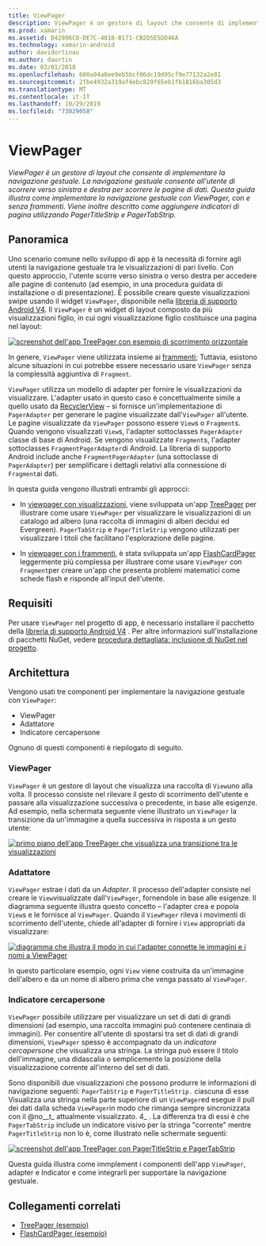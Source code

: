 ```yaml
---
title: ViewPager
description: ViewPager è un gestore di layout che consente di implementare la navigazione gestuale. La navigazione gestuale consente all'utente di scorrere verso sinistra e destra per scorrere le pagine di dati. Questa guida illustra come implementare la navigazione gestuale con ViewPager, con e senza frammenti. Viene inoltre descritto come aggiungere indicatori di pagina utilizzando PagerTitleStrip e PagerTabStrip.
ms.prod: xamarin
ms.assetid: D42896C0-DE7C-4818-B171-CB2D5E5DD46A
ms.technology: xamarin-android
author: davidortinau
ms.author: daortin
ms.date: 03/01/2018
ms.openlocfilehash: 600a94a0ee9eb5bcf06dc19d95cf9e77132a2e81
ms.sourcegitcommit: 2fbe4932a319af4ebc829f65eb1fb1816ba305d3
ms.translationtype: MT
ms.contentlocale: it-IT
ms.lasthandoff: 10/29/2019
ms.locfileid: "73029058"
---
```

# <a name="viewpager"></a>ViewPager

_ViewPager è un gestore di layout che consente di implementare la navigazione gestuale. La navigazione gestuale consente all'utente di scorrere verso sinistra e destra per scorrere le pagine di dati. Questa guida illustra come implementare la navigazione gestuale con ViewPager, con e senza frammenti. Viene inoltre descritto come aggiungere indicatori di pagina utilizzando PagerTitleStrip e PagerTabStrip._

## <a name="overview"></a>Panoramica

Uno scenario comune nello sviluppo di app è la necessità di fornire agli utenti la navigazione gestuale tra le visualizzazioni di pari livello. Con questo approccio, l'utente scorre verso sinistra o verso destra per accedere alle pagine di contenuto (ad esempio, in una procedura guidata di installazione o di presentazione). È possibile creare queste visualizzazioni swipe usando il widget `ViewPager`, disponibile nella [libreria di supporto Android V4](https://www.nuget.org/packages/Xamarin.Android.Support.v4/). Il `ViewPager` è un widget di layout composto da più visualizzazioni figlio, in cui ogni visualizzazione figlio costituisce una pagina nel layout: 

[![screenshot dell'app TreePager con esempio di scorrimento orizzontale](images/01-intro-sml.png)](images/01-intro.png#lightbox)

In genere, `ViewPager` viene utilizzata insieme ai [frammenti](~/android/platform/fragments/index.md); Tuttavia, esistono alcune situazioni in cui potrebbe essere necessario usare `ViewPager` senza la complessità aggiuntiva di `Fragment`.

`ViewPager` utilizza un modello di adapter per fornire le visualizzazioni da visualizzare. L'adapter usato in questo caso è concettualmente simile a quello usato da [RecyclerView](~/android/user-interface/layouts/recycler-view/index.md) &ndash; si fornisce un'implementazione di `PagerAdapter` per generare le pagine visualizzate dall'`ViewPager` all'utente. Le pagine visualizzate da `ViewPager` possono essere `View`s o `Fragment`s. Quando vengono visualizzati `View`s, l'adapter sottoclasses `PagerAdapter` classe di base di Android. Se vengono visualizzate `Fragment`s, l'adapter sottoclasses `FragmentPagerAdapter`di Android. La libreria di supporto Android include anche `FragmentPagerAdapter` (una sottoclasse di `PagerAdapter`) per semplificare i dettagli relativi alla connessione di `Fragment`ai dati. 

In questa guida vengono illustrati entrambi gli approcci: 

- In [viewpager con visualizzazioni](~/android/user-interface/controls/view-pager/viewpager-and-views.md), viene sviluppata un'app [TreePager](https://docs.microsoft.com/samples/xamarin/monodroid-samples/userinterface-treepager) per illustrare come usare `ViewPager` per visualizzare le visualizzazioni di un catalogo ad albero (una raccolta di immagini di alberi decidui ed Evergreen). 
    `PagerTabStrip` e `PagerTitleStrip` vengono utilizzati per visualizzare i titoli che facilitano l'esplorazione delle pagine.

- In [viewpager con i frammenti](~/android/user-interface/controls/view-pager/viewpager-and-fragments.md), è stata sviluppata un'app [FlashCardPager](https://docs.microsoft.com/samples/xamarin/monodroid-samples/userinterface-flashcardpager) leggermente più complessa per illustrare come usare `ViewPager` con `Fragment`per creare un'app che presenta problemi matematici come schede flash e risponde all'input dell'utente. 

## <a name="requirements"></a>Requisiti

Per usare `ViewPager` nel progetto di app, è necessario installare il pacchetto della [libreria di supporto Android V4](https://www.nuget.org/packages/Xamarin.Android.Support.v4/) . Per altre informazioni sull'installazione di pacchetti NuGet, vedere [procedura dettagliata: inclusione di NuGet nel progetto](https://docs.microsoft.com/visualstudio/mac/nuget-walkthrough). 

## <a name="architecture"></a>Architettura

Vengono usati tre componenti per implementare la navigazione gestuale con `ViewPager`:

- ViewPager
- Adattatore
- Indicatore cercapersone

Ognuno di questi componenti è riepilogato di seguito.

### <a name="viewpager"></a>ViewPager

`ViewPager` è un gestore di layout che visualizza una raccolta di `View`uno alla volta. Il processo consiste nel rilevare il gesto di scorrimento dell'utente e passare alla visualizzazione successiva o precedente, in base alle esigenze. Ad esempio, nella schermata seguente viene illustrato un `ViewPager` la transizione da un'immagine a quella successiva in risposta a un gesto utente: 

[![primo piano dell'app TreePager che visualizza una transizione tra le visualizzazioni](images/02-transition-sml.png)](images/02-transition.png#lightbox)

### <a name="adapter"></a>Adattatore

`ViewPager` estrae i dati da un *Adapter*. Il processo dell'adapter consiste nel creare le `View`visualizzate dall'`ViewPager`, fornendole in base alle esigenze. Il diagramma seguente illustra questo concetto &ndash; l'adapter crea e popola `View`s e le fornisce al `ViewPager`. Quando il `ViewPager` rileva i movimenti di scorrimento dell'utente, chiede all'adapter di fornire i `View` appropriati da visualizzare: 

[![diagramma che illustra il modo in cui l'adapter connette le immagini e i nomi a ViewPager](images/03-adapter-sml.png)](images/03-adapter.png#lightbox)

In questo particolare esempio, ogni `View` viene costruita da un'immagine dell'albero e da un nome di albero prima che venga passato al `ViewPager`. 

### <a name="pager-indicator"></a>Indicatore cercapersone

`ViewPager` possibile utilizzare per visualizzare un set di dati di grandi dimensioni (ad esempio, una raccolta immagini può contenere centinaia di immagini). Per consentire all'utente di spostarsi tra set di dati di grandi dimensioni, `ViewPager` spesso è accompagnato da un *indicatore cercapersone* che visualizza una stringa. La stringa può essere il titolo dell'immagine, una didascalia o semplicemente la posizione della visualizzazione corrente all'interno del set di dati. 

Sono disponibili due visualizzazioni che possono produrre le informazioni di navigazione seguenti: `PagerTabStrip` e `PagerTitleStrip.` ciascuna di esse Visualizza una stringa nella parte superiore di un `ViewPager`ed esegue il pull dei dati dalla scheda `ViewPager`in modo che rimanga sempre sincronizzata con il @no__t_ attualmente visualizzato. 4_ . La differenza tra di essi è che `PagerTabStrip` include un indicatore visivo per la stringa "corrente" mentre `PagerTitleStrip` non lo è, come illustrato nelle schermate seguenti: 

[![screenshot dell'app TreePager con PagerTitleStrip e PagerTabStrip](images/04-comparison-sml.png)](images/04-comparison.png#lightbox)

Questa guida illustra come immplement i componenti dell'app `ViewPager`, adapter e Indicator e come integrarli per supportare la navigazione gestuale. 

## <a name="related-links"></a>Collegamenti correlati

- [TreePager (esempio)](https://docs.microsoft.com/samples/xamarin/monodroid-samples/userinterface-treepager)
- [FlashCardPager (esempio)](https://docs.microsoft.com/samples/xamarin/monodroid-samples/userinterface-flashcardpager)
